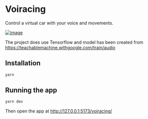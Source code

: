 # Voiracing

Control a virtual car with your voice and movements.

[![image](https://user-images.githubusercontent.com/99944/227201919-d03663c5-ac46-48f8-ab8d-b3e6f67ab074.png)](https://marmelab.com/blog/2023/03/23/handless-racing-game-with-ai.html)

The project does use Tensorflow and model has been created from https://teachablemachine.withgoogle.com/train/audio

## Installation

```sh
yarn
```

## Running the app

```sh
yarn dev
```

Then open the app at http://127.0.0.1:5173/voiracing/
